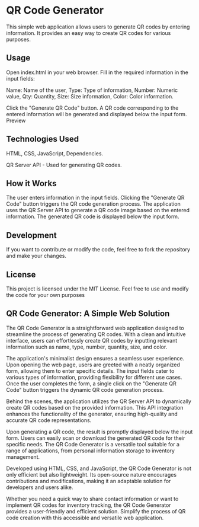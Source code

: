 # QR Code Generator
This simple web application allows users to generate QR codes by entering information. It provides an easy way to create QR codes for various purposes.

## Usage
Open index.html in your web browser.
Fill in the required information in the input fields:

Name: Name of the user,
Type: Type of information,
Number: Numeric value,
Qty: Quantity,
Size: Size information,
Color: Color information.

Click the "Generate QR Code" button.
A QR code corresponding to the entered information will be generated and displayed below the input form.
Preview

## Technologies Used
HTML,
CSS,
JavaScript,
Dependencies.

QR Server API - Used for generating QR codes.

## How it Works
The user enters information in the input fields.
Clicking the "Generate QR Code" button triggers the QR code generation process.
The application uses the QR Server API to generate a QR code image based on the entered information.
The generated QR code is displayed below the input form.

## Development
If you want to contribute or modify the code, feel free to fork the repository and make your changes.

## License
This project is licensed under the MIT License. Feel free to use and modify the code for your own purposes

## QR Code Generator: A Simple Web Solution
The QR Code Generator is a straightforward web application designed to streamline the process of generating QR codes. With a clean and intuitive interface, users can effortlessly create QR codes by inputting relevant information such as name, type, number, quantity, size, and color.

The application's minimalist design ensures a seamless user experience. Upon opening the web page, users are greeted with a neatly organized form, allowing them to enter specific details. The input fields cater to various types of information, providing flexibility for different use cases. Once the user completes the form, a single click on the "Generate QR Code" button triggers the dynamic QR code generation process.

Behind the scenes, the application utilizes the QR Server API to dynamically create QR codes based on the provided information. This API integration enhances the functionality of the generator, ensuring high-quality and accurate QR code representations.

Upon generating a QR code, the result is promptly displayed below the input form. Users can easily scan or download the generated QR code for their specific needs. The QR Code Generator is a versatile tool suitable for a range of applications, from personal information storage to inventory management.

Developed using HTML, CSS, and JavaScript, the QR Code Generator is not only efficient but also lightweight. Its open-source nature encourages contributions and modifications, making it an adaptable solution for developers and users alike.

Whether you need a quick way to share contact information or want to implement QR codes for inventory tracking, the QR Code Generator provides a user-friendly and efficient solution. Simplify the process of QR code creation with this accessible and versatile web application.
